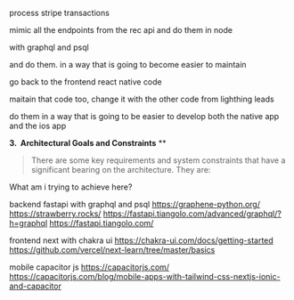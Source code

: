 
process stripe transactions

mimic all the endpoints from the rec api and do them in node

with graphql and psql

and do them. in a way that is going to become easier to maintain

go back to the frontend react native code

maitain that code too, change it with the other code from lighthing leads

do them in a way that is going to be easier to develop both the native app and the ios app

**3.  Architectural Goals and Constraints** **
> There are some key requirements and system constraints that have a significant bearing on the architecture. They are:

What am i trying to achieve here? 





backend
fastapi with graphql and psql
https://graphene-python.org/
https://strawberry.rocks/
https://fastapi.tiangolo.com/advanced/graphql/?h=graphql
https://fastapi.tiangolo.com/

frontend
next with chakra ui
https://chakra-ui.com/docs/getting-started
https://github.com/vercel/next-learn/tree/master/basics

mobile
capacitor js
https://capacitorjs.com/
https://capacitorjs.com/blog/mobile-apps-with-tailwind-css-nextjs-ionic-and-capacitor



